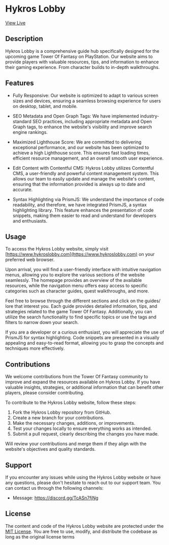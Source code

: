 # Hykros Lobby
[View Live](https://hykroslobby.com)
## Description
Hykros Lobby is a comprehensive guide hub specifically designed for the upcoming game Tower Of Fantasy on PlayStation. Our website aims to provide players with valuable resources, tips, and information to enhance their gaming experience. From character builds to in-depth walkthroughs.

## Features

- Fully Responsive: Our website is optimized to adapt to various screen sizes and devices, ensuring a seamless browsing experience for users on desktop, tablet, and mobile.

- SEO Metadata and Open Graph Tags: We have implemented industry-standard SEO practices, including appropriate metadata and Open Graph tags, to enhance the website's visibility and improve search engine rankings.

- Maximized Lighthouse Score: We are committed to delivering exceptional performance, and our website has been optimized to achieve a high Lighthouse score. This ensures fast loading times, efficient resource management, and an overall smooth user experience.

- Edit Content with Contentful CMS: Hykros Lobby utilizes Contentful CMS, a user-friendly and powerful content management system. This allows our team to easily update and manage the website's content, ensuring that the information provided is always up to date and accurate.

- Syntax Highlighting via PrismJS: We understand the importance of code readability, and therefore, we have integrated PrismJS, a syntax highlighting library. This feature enhances the presentation of code snippets, making them easier to read and understand for developers and enthusiasts.

## Usage

To access the Hykros Lobby website, simply visit [https://www.hykroslobby.com](https://www.hykroslobby.com) on your preferred web browser.

Upon arrival, you will find a user-friendly interface with intuitive navigation menus, allowing you to explore the various sections of the website seamlessly. The homepage provides an overview of the available resources, while the navigation menu offers easy access to specific categories such as character guides, quest walkthroughs, and more.

Feel free to browse through the different sections and click on the guides/ lore that interest you. Each guide provides detailed information, tips, and strategies related to the game Tower Of Fantasy. Additionally, you can utilize the search functionality to find specific topics or use the tags and filters to narrow down your search.

If you are a developer or a curious enthusiast, you will appreciate the use of PrismJS for syntax highlighting. Code snippets are presented in a visually appealing and easy-to-read format, allowing you to grasp the concepts and techniques more effectively.

## Contributions

We welcome contributions from the Tower Of Fantasy community to improve and expand the resources available on Hykros Lobby. If you have valuable insights, strategies, or additional information that can benefit other players, please consider contributing.

To contribute to the Hykros Lobby website, follow these steps:

1. Fork the Hykros Lobby repository from GitHub.
2. Create a new branch for your contributions.
3. Make the necessary changes, additions, or improvements.
4. Test your changes locally to ensure everything works as intended.
5. Submit a pull request, clearly describing the changes you have made.

 Will review your contributions and merge them if they align with the website's objectives and quality standards.

## Support

If you encounter any issues while using the Hykros Lobby website or have any questions, please don't hesitate to reach out to our support team. You can contact us through the following channels:

- Message: https://discord.gg/TcASn7fjNg

## License

The content and code of the Hykros Lobby website are protected under the [MIT License](https://opensource.org/licenses/MIT). You are free to use, modify, and distribute the codebase as long as the original license terms
